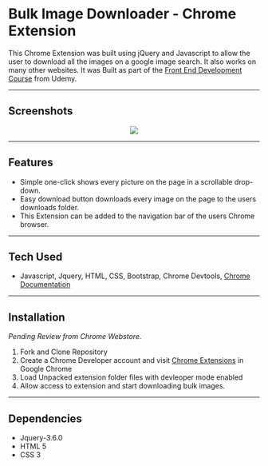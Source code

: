 # Bulk Image Downloader - Chrome Extension 

This Chrome Extension was built using jQuery and Javascript to allow the user to download all the images on a google image search. It also works on many other websites. It was Built as part of the [Front End Development Course](https://www.udemy.com/course/front-end-web-development/) from Udemy.

---

## Screenshots

<p align="center">
<img src="https://github.com/adamm13/downloader/blob/master/pics/downloadergif.gif"/>
</p>

---

## Features

- Simple one-click shows every picture on the page in a scrollable drop-down.
- Easy download button downloads every image on the page to the users downloads folder. 
- This Extension can be added to the navigation bar of the users Chrome browser.

---

## Tech Used

- Javascript, Jquery, HTML, CSS, Bootstrap, Chrome Devtools, [Chrome Documentation](https://developer.chrome.com/docs/extensions/mv3/)

---

## Installation

*Pending Review from Chrome Webstore.*

1. Fork and Clone Repository 
2. Create a Chrome Developer account and visit [Chrome Extensions](chrome://extensions/) in Google Chrome
3. Load Unpacked extension folder files with devleoper mode enabled
4. Allow access to extension and start downloading bulk images.

---

## Dependencies

- Jquery-3.6.0
- HTML 5
- CSS 3


 
